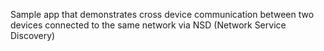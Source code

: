 Sample app that demonstrates cross device communication between two devices connected to the same network via NSD (Network Service Discovery)
